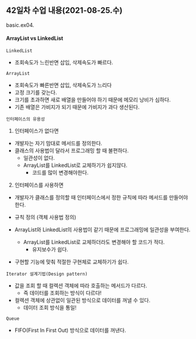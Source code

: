 ## 42일차 수업 내용(2021-08-25.수)

basic.ex04.

#### ArrayList vs LinkedList

` LinkedList `

- 조회속도가 느린반면 삽입, 삭제속도가 빠르다.

` ArrayList `

- 조회속도가 빠른반면 삽입, 삭제속도가 느리다
- 고정 크기를 갖는다.
- 크기를 초과하면 새로 배열을 만들어야 하기 때문에 메모리 낭비가 심하다.
- 기존 배열은 가비지가 되기 때문에 가비지가 과다 생산된다.



` 인터페이스의 유용성 `

1. 인터페이스가 없다면

-  개발자는 자기 맘대로 메서드를 정의한다.
- 클래스의 사용법이 달라서 프로그래밍 할 때 불편하다.
  - 일관성이 없다.
  - ArrayList를 LinkedList로 교체하기가 쉽지않다.
    - 코드를 많이 변경해야한다.

2. 인터페이스를 사용하면

- 개발자가 클래스를 정의할 때 인터페이스에서 정한 규칙에 따라 메서드를 만들어야 한다.
- 규칙 정의 (객체 사용법 정의)
- ArrayList와 LinkedList의 사용법이 같기 때문에 프로그래밍에 일관성을 부여한다.
  - ArrayList를 LinkedList로 교체하더라도 변경해야 할 코드가 적다.
    - 유지보수가 쉽다.

- 구현할 기능에 맞춰 적절한 구현체로 교체하기가 쉽다.



` Iterator 설계기법(Design pattern) `

- 값을 조회 할 때 컬렉션 객체에 따라 호출하는 메서드가 다르다.
  - 즉 데이터를 조회하는 방식이 다르다!
- 컬렉션 객체에 상관없이 일관된 방식으로 데이터를 꺼낼 수 있다.
  - 데이터 조회 방식을 통일!



` Queue `

- FIFO(First In First Out) 방식으로 데이터를 꺼낸다.